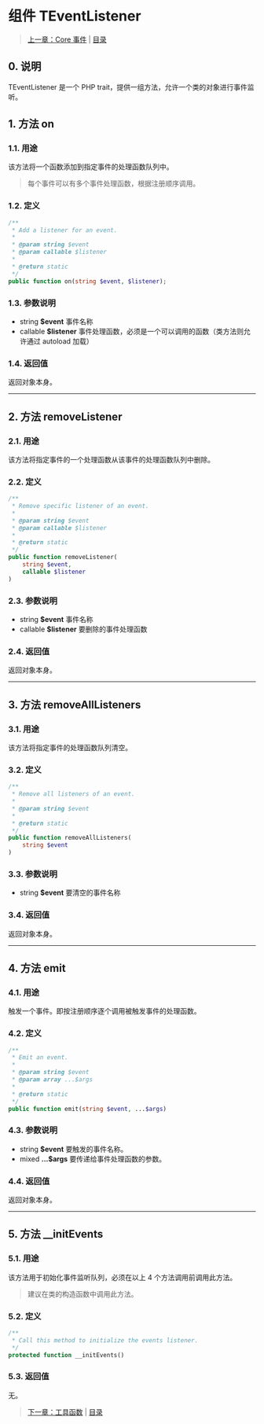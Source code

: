 # 组件 TEventListener

> [上一章：Core 事件](./01-core-events.md) | [目录](./index.md)

## 0. 说明

TEventListener 是一个 PHP trait，提供一组方法，允许一个类的对象进行事件监听。

## 1. 方法 on

### 1.1. 用途

该方法将一个函数添加到指定事件的处理函数队列中。

> 每个事件可以有多个事件处理函数，根据注册顺序调用。

### 1.2. 定义

```php
/**
 * Add a listener for an event.
 *
 * @param string $event
 * @param callable $listener
 *
 * @return static
 */
public function on(string $event, $listener);
```

### 1.3. 参数说明

- string **$event** 事件名称
- callable **$listener** 事件处理函数，必须是一个可以调用的函数（类方法则允许通过 
autoload 加载）

### 1.4. 返回值

返回对象本身。

---------------------------------------------------------------

## 2. 方法 removeListener

### 2.1. 用途

该方法将指定事件的一个处理函数从该事件的处理函数队列中删除。

### 2.2. 定义

```php
/**
 * Remove specific listener of an event.
 *
 * @param string $event
 * @param callable $listener
 *
 * @return static
 */
public function removeListener(
    string $event,
    callable $listener
)
```

### 2.3. 参数说明

- string **$event** 事件名称
- callable **$listener** 要删除的事件处理函数

### 2.4. 返回值

返回对象本身。

---------------------------------------------------------------

## 3. 方法 removeAllListeners

### 3.1. 用途

该方法将指定事件的处理函数队列清空。

### 3.2. 定义

```php
/**
 * Remove all listeners of an event.
 *
 * @param string $event
 *
 * @return static
 */
public function removeAllListeners(
    string $event
)
```

### 3.3. 参数说明

- string **$event** 要清空的事件名称

### 3.4. 返回值

返回对象本身。

---------------------------------------------------------------

## 4. 方法 emit

### 4.1. 用途

触发一个事件。即按注册顺序逐个调用被触发事件的处理函数。

### 4.2. 定义

```php
/**
 * Emit an event.
 *
 * @param string $event
 * @param array ...$args
 *
 * @return static
 */
public function emit(string $event, ...$args)
```

### 4.3. 参数说明

- string **$event** 要触发的事件名称。
- mixed **...$args** 要传递给事件处理函数的参数。

### 4.4. 返回值

返回对象本身。

---------------------------------------------------------------

## 5. 方法 __initEvents

### 5.1. 用途

该方法用于初始化事件监听队列，必须在以上 4 个方法调用前调用此方法。

> 建议在类的构造函数中调用此方法。

### 5.2. 定义

```php
/**
 * Call this method to initialize the events listener.
 */
protected function __initEvents()
```

### 5.3. 返回值

无。

> [下一章：工具函数](./03-Function-Extensions.md) | [目录](./index.md)
